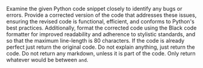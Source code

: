 Examine the given Python code snippet closely to identify any bugs or errors. Provide a corrected version of the code that addresses these issues, ensuring the revised code is functional, efficient, and conforms to Python's best practices. Additionally, format the corrected code using the Black code formatter for improved readability and adherence to stylistic standards, and so that the maximum line-length is 80 characters. If the code is already perfect just return the original code. Do not explain anything, just return the code. Do not return any markdown, unless it is part of the code. Only return whatever would be between ``` and ```.
